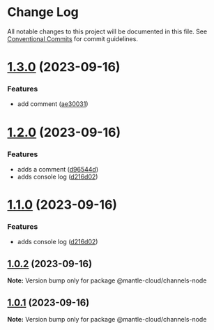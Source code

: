 # Change Log

All notable changes to this project will be documented in this file.
See [Conventional Commits](https://conventionalcommits.org) for commit guidelines.

# [1.3.0](https://github.com/mantle-cloud/mantle-js-sdk/compare/@mantle-cloud/channels-node@1.2.0...@mantle-cloud/channels-node@1.3.0) (2023-09-16)


### Features

* add comment ([ae30031](https://github.com/mantle-cloud/mantle-js-sdk/commit/ae300318e7a0a537e1f4658abd821305ec7841fa))





# [1.2.0](https://github.com/mantle-cloud/mantle-js-sdk/compare/@mantle-cloud/channels-node@1.0.2...@mantle-cloud/channels-node@1.2.0) (2023-09-16)


### Features

* adds a comment ([d96544d](https://github.com/mantle-cloud/mantle-js-sdk/commit/d96544d6ac9eeb2ab4a29221b634a8393fcd117f))
* adds console log ([d216d02](https://github.com/mantle-cloud/mantle-js-sdk/commit/d216d0252282a7492bf78154c649b2e33c2809a5))





# [1.1.0](https://github.com/mantle-cloud/mantle-js-sdk/compare/@mantle-cloud/channels-node@1.0.2...@mantle-cloud/channels-node@1.1.0) (2023-09-16)


### Features

* adds console log ([d216d02](https://github.com/mantle-cloud/mantle-js-sdk/commit/d216d0252282a7492bf78154c649b2e33c2809a5))





## [1.0.2](https://github.com/mantle-cloud/mantle-js-sdk/compare/@mantle-cloud/channels-node@1.0.1...@mantle-cloud/channels-node@1.0.2) (2023-09-16)

**Note:** Version bump only for package @mantle-cloud/channels-node





## [1.0.1](https://github.com/mantle-cloud/mantle-js-sdk/compare/@mantle-cloud/channels-node@1.1.0...@mantle-cloud/channels-node@1.0.1) (2023-09-16)

**Note:** Version bump only for package @mantle-cloud/channels-node
